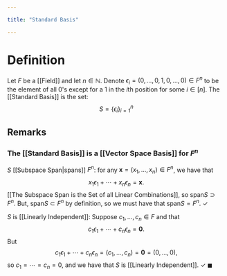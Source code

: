 ```yaml
---

title: "Standard Basis"

---
```

# Definition
Let $F$ be a [[Field]] and let $n \in \mathbb{N}$. Denote $\epsilon_{i} = (0, \dots, 0, 1, 0, \dots, 0) \in F^{n}$ to be the element of all $0$'s except for a $1$ in the $i$th position for some $i \in [n]$. The [[Standard Basis]] is the set:
$$S = \{\epsilon_{i}\}_{i=1}^{n}$$
## Remarks
### The [[Standard Basis]] is a [[Vector Space Basis]] for $F^{n}$
$S$ [[Subspace Span|spans]] $F^{n}$: for any $\mathbf{x} = (x_{1}, \dots, x_{n}) \in F^{n}$, we have that
$$x_{1} \epsilon_{1} + \cdots + x_{n} \epsilon_{n} = \mathbf{x}.$$
[[The Subspace Span is the Set of all Linear Combinations]], so $\text{span} S \supset F^{n}$. But, $\text{span} S \subset F^{n}$ by definition, so we must have that $\text{span} S = F^{n}$. $\checkmark$

$S$ is [[Linearly Independent]]: Suppose $c_{1}, \dots, c_{n} \in F$ and that 
$$c_{1} \epsilon_{1} + \cdots  + c_{n} \epsilon_{n} = \mathbf{0}.$$
But 
$$c_{1} \epsilon_{1} + \cdots  + c_{n} \epsilon_{n} = (c_{1}, \dots, c_{n}) = \mathbf{0} = (0, \dots, 0),$$
so $c_{1} = \cdots = c_{n} = 0$, and we have that $S$ is [[Linearly Independent]]. $\checkmark$ $\blacksquare$